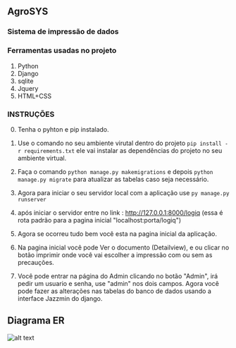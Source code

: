 ## AgroSYS

<h3>Sistema de impressão de dados<h3>
 
### Ferramentas usadas no projeto
 1. Python
 2. Django
 3. sqlite
 4. Jquery
 5. HTML+CSS
 
 ### INSTRUÇÕES
 
 0. Tenha o pyhton e pip instalado.
 
 1. Use o comando no seu ambiente virutal dentro do projeto
 ```pip install -r requirements.txt``` 
 ele vai instalar as dependências do projeto no seu ambiente virtual.
 
 2. Faça o comando ```python manage.py makemigrations``` e depois ```python manage.py migrate```
 para atualizar as tabelas caso seja necessário.
 
 3. Agora para iniciar o seu servidor local com a aplicação use ```py manage.py runserver```
 
 4. após iniciar o servidor entre no link : http://127.0.0.1:8000/logiq (essa é rota padrão para a pagina inicial "localhost:porta/logiq")
 
 5. Agora se ocorreu tudo bem você esta na pagina inicial da aplicação.
 
 6. Na pagina inicial você pode Ver o documento (Detailview), e ou clicar no botão imprimir onde você vai escolher a impressão com ou sem as precauções.
 
 7. Você pode entrar na página do Admin clicando no botão "Admin", irá pedir um usuario e senha, use "admin" nos dois campos. Agora você pode fazer as alterações nas tabelas do banco de dados usando a interface Jazzmin do django.

 ## Diagrama ER
 ![alt text](ER.png)
 
 
